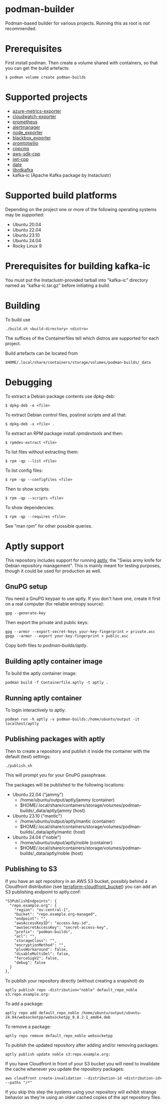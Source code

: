 # podman-builder

Podman-based builder for various projects. Running this as root
is _not_ recommended.

# Prerequisites

First install podman. Then create a volume shared with containers, so
that you can get the build artefacts:

    $ podman volume create podman-builds

# Supported projects

* [azure-metrics-exporter](https://github.com/webdevops/azure-metrics-exporter.git)
* [cloudwatch-exporter](https://github.com/prometheus/cloudwatch_exporter)
* [prometheus](https://prometheus.io/)
* [alertmanager](https://prometheus.io/)
* [node_exporter](https://prometheus.io/)
* [blackbox_exporter](https://prometheus.io/)
* [promtotwilio](https://github.com/Swatto/promtotwilio)
* [cppcms](https://github.com/artyom-beilis/cppcms)
* [aws-sdk-cpp](https://github.com/aws/aws-sdk-cpp)
* [jwt-cpp](https://github.com/Thalhammer/jwt-cpp)
* [date](https://github.com/HowardHinnant/date)
* [librdkafka](https://github.com/confluentinc/librdkafka.git)
* kafka-ic (Apache Kafka package by Instaclustr)

# Supported build platforms

Depending on the project one or more of the following operating systems may be
supported:

* Ubuntu 20.04
* Ubuntu 22.04
* Ubuntu 23.10
* Ubuntu 24.04
* Rocky Linux 9

# Prerequisites for building kafka-ic

You must put the Instaclustr-provided tarball into "kafka-ic" directory named
as "kafka-ic.tar.gz" before initiating a build.

# Building

To build use

    ./build.sh <build-directory> <distro>

The suffices of the Containerfiles tell which distros are supported for each
project.

Build artefacts can be located from

    $HOME/.local/share/containers/storage/volumes/podman-builds/_data

# Debugging

To extract a Debian package contents use dpkg-deb:

    $ dpkg-deb -e <file>

To extract Debian control files, postinst scripts and all that:

    $ dpkg-deb -x <file> .

To extract an RPM package install *rpmdevtools* and then:

    $ rpmdev-extract <file>

To list files without extracting them:

    $ rpm -qp --list <file>

To list config files:

    $ rpm -qp --configfiles <file>

Then to show scripts:

    $ rpm -qp --scripts <file>

To show dependencies:

    $ rpm -qp --requires <file>

See "man rpm" for other possible queries.

# Aptly support

This repository includes support for running [aptly](https://www.aptly.info/),
the "Swiss army knife for Debian repository management". This is mainly meant
for testing purposes, though it could be used for production as well.

## GnuPG setup

You need a GnuPG keypair to use aptly. If you don't have one, create it first
on a real computer (for reliable entropy source):

    gpg --generate-key

Then export the private and public keys:

    gpg --armor --export-secret-keys your-key-fingerprint > private.asc
    gpgp --armor --export your-key-fingerprint > public.asc

Copy both files to *podman-builds/aptly*.

## Building aptly container image

To build the aptly container image:

    podman build -f Containerfile.aptly -t aptly .

## Running aptly container

To login interactively to aptly:

    podman run -h aptly -v podman-builds:/home/ubuntu/output -it localhost/aptly

## Publishing packages with aptly

Then to create a repository and publish it inside the container with the
default (test) settings:

    ./publish.sh

This will prompt you for your GnuPG passphrase.

The packages will be published to the following locations:

* Ubuntu 22.04 ("jammy")
    * /home/ubuntu/output/aptly/jammy (container)
    * $HOME/.local/share/containers/storage/volumes/podman-builds/\_data/aptly/jammy (host)
* Ubuntu 23.10 ("mantic")
    * /home/ubuntu/output/aptly/mantic (container)
    * $HOME/.local/share/containers/storage/volumes/podman-builds/\_data/aptly/mantic (host)
* Ubuntu 24.04 ("noble")
    * /home/ubuntu/output/aptly/noble (container)
    * $HOME/.local/share/containers/storage/volumes/podman-builds/\_data/aptly/noble (host)

## Publishing to S3

If you have an apt repository in an AWS S3 bucket, possibly behind a Cloudfront
distribution (see [terraform-cloudfront_bucket](https://github.com/Puppet-Finland/terraform-cloudfront_bucket)) you can add an S3 publishing endpoint to aptly.conf:

    "S3PublishEndpoints": {
      "repo.example.org": {
        "region": "eu-central-1",
        "bucket": "repo.example.org-managed",
        "endpoint": "",
        "awsAccessKeyID": "access-key-id",
        "awsSecretAccessKey": "secret-access-key",
        "prefix": "podman-builds",
        "acl": "",
        "storageClass": "",
        "encryptionMethod": "",
        "plusWorkaround": false,
        "disableMultiDel": false,
        "forceSigV2": false,
        "debug": false
      }
    },

To publish your repository directly (without creating a snapshot) do

    aptly publish repo -distribution="noble" default_repo_noble s3:repo.example.org:

To add a package:

    aptly repo add default_repo_noble /home/ubuntu/output/ubuntu-24.04/websocketpp/websocketpp_0.8.2-1_amd64.deb

To remove a package:

    aptly repo remove default_repo_noble websocketpp

To publish the updated repository after adding and/or removing packages:

    aptly publish update noble s3:repo.example.org:

If you have Cloudfront in front of your S3 bucket you will need to invalidate
the cache whenever you update the repository packages:

    aws cloudfront create-invalidation --distribution-id <distribution-id> --paths "/*"

If you skip this step the systems using your repository will exhibit strange
behavior as they're using an older cached copies of the apt repository files.

